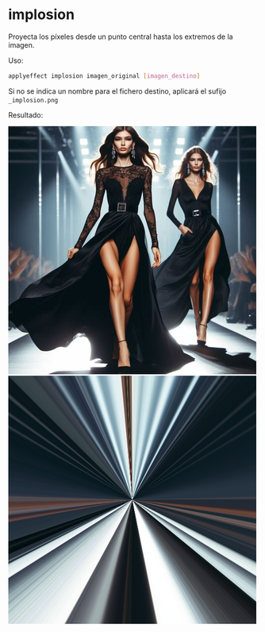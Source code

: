 # implosion

Proyecta los píxeles desde un punto central hasta los extremos de la imagen.

Uso:

``` sh
applyeffect implosion imagen_original [imagen_destino]
```

Si no se indica un nombre para el fichero destino, aplicará el sufijo `_implosion.png`

Resultado:

![imagen original](../../images/image.jpg)
![implosion](../../images/image_implosion.png)

